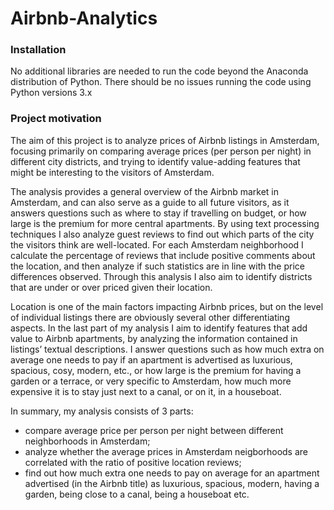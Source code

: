 # Airbnb-Analytics 
### Installation
No additional libraries are needed to run the code beyond the Anaconda distribution of Python. There should be no issues running the code using Python versions 3.x

### Project motivation
The aim of this project is to analyze prices of Airbnb listings in Amsterdam, focusing primarily on comparing average prices (per person per night) in different city districts, and trying to identify value-adding features that might be interesting to the visitors of Amsterdam.

The analysis provides a general overview of the Airbnb market in Amsterdam, and can also serve as a guide to all future visitors, as it answers questions such as where to stay if travelling on budget, or how large is the premium for more central apartments. By using text processing techniques I also analyze guest reviews to find out which parts of the city the visitors think are well-located. For each Amsterdam neighborhood I calculate the percentage of reviews that include positive comments about the location, and then analyze if such statistics are in line with the price differences observed. Through this analysis I also aim to identify districts that are under or over priced given their location.

Location is one of the main factors impacting Airbnb prices, but on the level of individual listings there are obviously several other differentiating aspects. In the last part of my analysis I aim to identify features that add value to Airbnb apartments, by analyzing the information contained in listings’ textual descriptions. I answer questions such as how much extra on average one needs to pay if an apartment is advertised as luxurious, spacious, cosy, modern, etc., or how large is the premium for having a garden or a terrace, or very specific to Amsterdam, how much more expensive it is to stay just next to a canal, or on it, in a houseboat.

In summary, my analysis consists of 3 parts:

- compare average price per person per night between different neighborhoods in Amsterdam;
- analyze whether the average prices in Amsterdam neigborhoods are correlated with the ratio of positive location reviews;
- find out how much extra one needs to pay on average for an apartment advertised (in the Airbnb title) as luxurious, spacious, modern, having a garden, being close to   a canal, being a houseboat etc.
